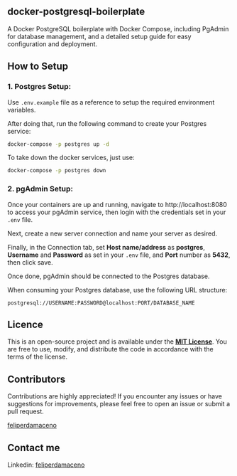 ## docker-postgresql-boilerplate

A Docker PostgreSQL boilerplate with Docker Compose, including PgAdmin for
database management, and a detailed setup guide for easy configuration and
deployment.

## How to Setup

### 1. Postgres Setup:

Use `.env.example` file as a reference to setup the required environment
variables.

After doing that, run the following command to create your Postgres service:

```bash
docker-compose -p postgres up -d
```

To take down the docker services, just use:

```bash
docker-compose -p postgres down
```

### 2. pgAdmin Setup:

Once your containers are up and running, navigate to http://localhost:8080 to
access your pgAdmin service, then login with the credentials set in your `.env`
file.

Next, create a new server connection and name your server as desired.

Finally, in the Connection tab, set **Host name/address** as **postgres**,
**Username** and **Password** as set in your `.env` file, and **Port** number as
**5432**, then click save.

Once done, pgAdmin should be connected to the Postgres database.

When consuming your Postgres database, use the following URL structure:

```
postgresql://USERNAME:PASSWORD@localhost:PORT/DATABASE_NAME
```

## Licence

This is an open-source project and is available under the
[**MIT License**](LICENSE). You are free to use, modify, and distribute the code
in accordance with the terms of the license.

## Contributors

Contributions are highly appreciated! If you encounter any issues or have
suggestions for improvements, please feel free to open an issue or submit a pull
request.

[feliperdamaceno](https://github.com/feliperdamaceno)

## Contact me

Linkedin: [feliperdamaceno](https://www.linkedin.com/in/feliperdamaceno)
